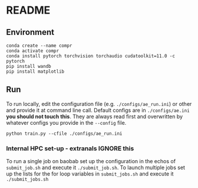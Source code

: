# README

## Environment

```
conda create --name compr
conda activate compr
conda install pytorch torchvision torchaudio cudatoolkit=11.0 -c pytorch
pip install wandb
pip install matplotlib
```

## Run

To run locally, edit the configuration file (e.g. `./configs/ae_run.ini`) or other and provide it at command line call.
Default configs are in `./configs/ae.ini` **you should not touch this**.
They are always read first and overwritten by whatever configs you provide in the `--config` file. 


```python train.py --cfile ./configs/ae_run.ini```

### Internal HPC set-up - extranals IGNORE this

To run a single job on baobab set up the configuration in the echos of `submit_job.sh` and execute it `./submit_job.sh`.
To launch multiple jobs set up the lists for the for loop variables in `submit_jobs.sh` and execute it `./submit_jobs.sh`


